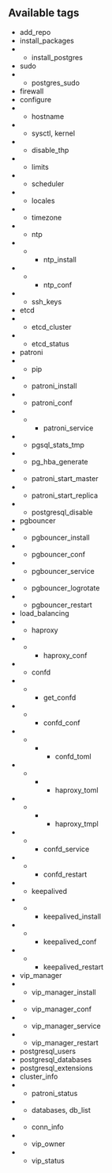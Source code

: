 
## Available tags

- add_repo
- install_packages
- - install_postgres
- sudo
- - postgres_sudo
- firewall
- configure
- - hostname
- - sysctl, kernel
- - disable_thp
- - limits
- - scheduler
- - locales
- - timezone
- - ntp
- - - ntp_install
- - - ntp_conf
- - ssh_keys
- etcd
- - etcd_cluster
- - etcd_status
- patroni
- - pip
- - patroni_install
- - patroni_conf
- - - patroni_service
- - pgsql_stats_tmp
- - pg_hba_generate
- - patroni_start_master
- - patroni_start_replica
- - postgresql_disable
- pgbouncer
- - pgbouncer_install
- - pgbouncer_conf
- - pgbouncer_service
- - pgbouncer_logrotate
- - pgbouncer_restart
- load_balancing
- - haproxy
- - - haproxy_conf
- - confd
- - - get_confd
- - - confd_conf
- - - - confd_toml
- - - - haproxy_toml
- - - - haproxy_tmpl
- - - confd_service
- - - confd_restart
- - keepalived
- - - keepalived_install
- - - keepalived_conf
- - - keepalived_restart
- vip_manager
- - vip_manager_install
- - vip_manager_conf
- - vip_manager_service
- - vip_manager_restart
- postgresql_users
- postgresql_databases
- postgresql_extensions
- cluster_info
- - patroni_status
- - databases, db_list
- - conn_info
- - vip_owner
- - vip_status

